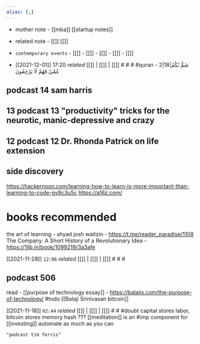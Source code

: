 ```yaml
---
alias: [,]
---
```

- mother note - [[mba]] [[startup notes]]
- related note - [[]] [[]]
- `contemporary events`  - [[]]  - [[]]  - [[]]  - [[]]  - [[]]

- [[2021-12-01]] 17:20 _related_ [[]] | [[]] | [[]] # # # #quran - 2|18|صُمٌّ بُكْمٌ عُمْيٌ فَهُمْ لَا يَرْجِعُونَ

## podcast 14 sam harris
## 13 podcast 13 "productivity" tricks for the neurotic, manic-depressive and crazy
## 12 podcast 12 Dr. Rhonda Patrick on life extension
## side discovery
https://hackernoon.com/learning-how-to-learn-is-more-important-than-learning-to-code-gy9c3u5c
https://a16z.com/
# books recommended
the art of learning - shyad josh waitzin - https://t.me/reader_paradise/1108
The Company: A Short History of a Revolutionary Idea - https://1lib.in/book/1099219/3a3afe

[[2021-11-28]] `12:06` _related_ [[]] | [[]] | [[]] # # #
## podcast 506
read - [[purpose of technology essay]] - https://balajis.com/the-purpose-of-technology/ #todo 
[[Balaji Srinivasan bitcoin]]

[[2021-11-18]]  `02:44` _related_ [[]] | [[]] | [[]] # # #doubt 
capital stores labor, bitcoin stores memory hash ???
[[meditation]] is an #imp component for [[investing]]
automate as much as you can
```query 2022-03-11 03:33
"podcast tim ferris"
```